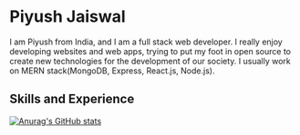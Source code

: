 <!-- Put a banner over here -->

# Piyush Jaiswal

I am Piyush from India, and I am a full stack web developer. I really enjoy developing websites and web apps, trying to put my foot in open source to create new technologies for the development of our society. I usually work on MERN stack(MongoDB, Express, React.js, Node.js).

## Skills and Experience



[![Anurag's GitHub stats](https://github-readme-stats.vercel.app/api?username=piyush-jaiswal-projects)](https://github.com/anuraghazra/github-readme-stats)

